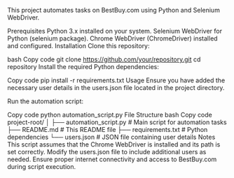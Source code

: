 This project automates tasks on BestBuy.com using Python and Selenium WebDriver.


Prerequisites
Python 3.x installed on your system.
Selenium WebDriver for Python (selenium package).
Chrome WebDriver (ChromeDriver) installed and configured.
Installation
Clone this repository:

bash
Copy code
git clone https://github.com/your/repository.git
cd repository
Install the required Python dependencies:

Copy code
pip install -r requirements.txt
Usage
Ensure you have added the necessary user details in the users.json file located in the project directory.

Run the automation script:

Copy code
python automation_script.py
File Structure
bash
Copy code
project-root/
│
├── automation_script.py     # Main script for automation tasks
├── README.md                # This README file
├── requirements.txt         # Python dependencies
└── users.json               # JSON file containing user details
Notes
This script assumes that the Chrome WebDriver is installed and its path is set correctly.
Modify the users.json file to include additional users as needed.
Ensure proper internet connectivity and access to BestBuy.com during script execution.
